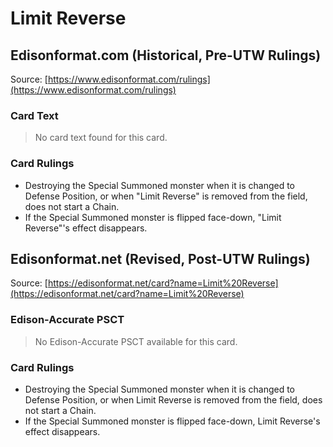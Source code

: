 # Limit Reverse

## Edisonformat.com (Historical, Pre-UTW Rulings)

Source: [https://www.edisonformat.com/rulings](https://www.edisonformat.com/rulings)

### Card Text

> No card text found for this card.

### Card Rulings

*   Destroying the Special Summoned monster when it is changed to Defense Position, or when "Limit Reverse" is removed from the field, does not start a Chain.
*   If the Special Summoned monster is flipped face-down, "Limit Reverse"'s effect disappears.

## Edisonformat.net (Revised, Post-UTW Rulings)

Source: [https://edisonformat.net/card?name=Limit%20Reverse](https://edisonformat.net/card?name=Limit%20Reverse)

### Edison-Accurate PSCT

> No Edison-Accurate PSCT available for this card.

### Card Rulings

*   Destroying the Special Summoned monster when it is changed to Defense Position, or when Limit Reverse is removed from the field, does not start a Chain.
*   If the Special Summoned monster is flipped face-down, Limit Reverse's effect disappears.
            